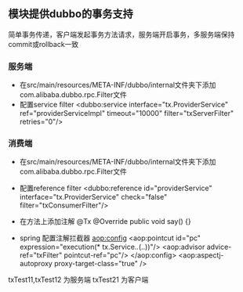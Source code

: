 
## 模块提供dubbo的事务支持
简单事务传递，客户端发起事务方法请求，服务端开启事务，多服务端保持commit或rollback一致
### 服务端
- 在src/main/resources/META-INF/dubbo/internal文件夹下添加
com.alibaba.dubbo.rpc.Filter文件
- 配置service filter
<dubbo:service  interface="tx.ProviderService" ref="providerServiceImpl" timeout="10000"  filter="txServerFilter" retries="0"/>

### 消费端

- 在src/main/resources/META-INF/dubbo/internal文件夹下添加
com.alibaba.dubbo.rpc.Filter文件

- 配置reference filter
<dubbo:reference id="providerService" interface="tx.ProviderService" check="false" filter="txConsumerFilter"/>

- 在方法上添加注解
    @Tx
    @Override
    public void say() {}

- spring 配置注解拦截器
    <bean id="txFilter" class="tx.TxFilter" />
    <aop:config>
        <aop:pointcut id="pc" expression="execution(* tx.Service.*.*(..))"/>
        <aop:advisor advice-ref="txFilter" pointcut-ref="pc"/>
    </aop:config>
    <aop:aspectj-autoproxy proxy-target-class="true"  />

txTest11,txTest12 为服务端
txTest21 为客户端
